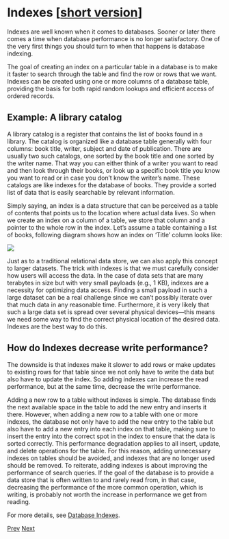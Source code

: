 # Indexes [[short version](README_SHORT.md)]

Indexes are well known when it comes to databases. Sooner or later there comes a time when database performance is no longer satisfactory. One of the very first things you should turn to when that happens is database indexing.

The goal of creating an index on a particular table in a database is to make it faster to search through the table and find the row or rows that we want. Indexes can be created using one or more columns of a database table, providing the basis for both rapid random lookups and efficient access of ordered records.

## Example: A library catalog

A library catalog is a register that contains the list of books found in a library. The catalog is organized like a database table generally with four columns: book title, writer, subject and date of publication. There are usually two such catalogs, one sorted by the book title and one sorted by the writer name. That way you can either think of a writer you want to read and then look through their books, or look up a specific book title you know you want to read or in case you don’t know the writer’s name. These catalogs are like indexes for the database of books. They provide a sorted list of data that is easily searchable by relevant information.

Simply saying, an index is a data structure that can be perceived as a table of contents that points us to the location where actual data lives. So when we create an index on a column of a table, we store that column and a pointer to the whole row in the index. Let’s assume a table containing a list of books, following diagram shows how an index on ‘Title’ column looks like:

![](1.svg)

Just as to a traditional relational data store, we can also apply this concept to larger datasets. The trick with indexes is that we must carefully consider how users will access the data. In the case of data sets that are many terabytes in size but with very small payloads (e.g., 1 KB), indexes are a necessity for optimizing data access. Finding a small payload in such a large dataset can be a real challenge since we can’t possibly iterate over that much data in any reasonable time. Furthermore, it is very likely that such a large data set is spread over several physical devices—this means we need some way to find the correct physical location of the desired data. Indexes are the best way to do this.

## How do Indexes decrease write performance?

The downside is that indexes make it slower to add rows or make updates to existing rows for that table since we not only have to write the data but also have to update the index. So adding indexes can increase the read performance, but at the same time, decrease the write performance.

Adding a new row to a table without indexes is simple. The database finds the next available space in the table to add the new entry and inserts it there. However, when adding a new row to a table with one or more indexes, the database not only have to add the new entry to the table but also have to add a new entry into each index on that table, making sure to insert the entry into the correct spot in the index to ensure that the data is sorted correctly. This performance degradation applies to all insert, update, and delete operations for the table. For this reason, adding unnecessary indexes on tables should be avoided, and indexes that are no longer used should be removed. To reiterate, adding indexes is about improving the performance of search queries. If the goal of the database is to provide a data store that is often written to and rarely read from, in that case, decreasing the performance of the more common operation, which is writing, is probably not worth the increase in performance we get from reading.

For more details, see [Database Indexes](https://en.wikipedia.org/wiki/Database_index).

[Prev](../Data%20Partitioning/README.md) [Next](../Proxies/README.md)
